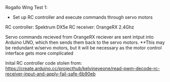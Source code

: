 Rogallo Wing Test 1:
* Set up RC controller and execute commands through servo motors

RC controller: Spektrum DX5e
RC receiver: OrangeRX 2.4Ghz

Servo commands recieved from OrangeRX reciever are sent intput into Arduino UNO, which then sends them back to the servo motors.
**This may be redundant w/servo motors, but it will be necessary as the motor control interface gets more complicated


Inital RC controller code stolen from: 
https://create.arduino.cc/projecthub/kelvineyeone/read-pwm-decode-rc-receiver-input-and-apply-fail-safe-6b90eb